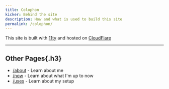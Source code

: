 ```yaml
---
title: Colophon
kicker: Behind the site
description: How and what is used to build this site
permalink: /colophon/
---
```


This site is built with [11ty](https://www.11ty.dev) and hosted on [CloudFlare](https://www.cloudflare.com/en-gb/)

---

## Other Pages{.h3}

- [/about](/about/) - Learn about me
- [/now](/now/) - Learn about what I'm up to now
- [/uses](/uses/) - Learn about my setup
